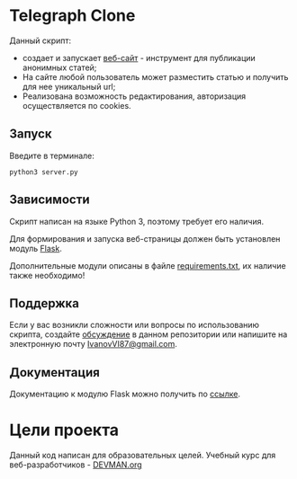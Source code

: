 # Telegraph Clone

Данный скрипт:
* создает и запускает [веб-сайт][] - инструмент для публикации анонимных статей;
* На сайте любой пользователь может разместить статью и получить для нее уникальный url;
* Реализована возможность редактирования, авторизация осуществляется по cookies.

## Запуск

Введите в терминале:

    python3 server.py

## Зависимости

Скрипт написан на языке Python 3, поэтому требует его наличия.

Для формирования и запуска веб-страницы должен быть установлен модуль [Flask][].

Дополнительные модули описаны в файле [requirements.txt][], их наличие также необходимо!

## Поддержка

Если у вас возникли сложности или вопросы по использованию скрипта, создайте 
[обсуждение][] в данном репозитории или напишите на электронную почту 
<IvanovVI87@gmail.com>.

## Документация

Документацию к модулю Flask можно получить по [ссылке][].


# Цели проекта

Данный код написан для образовательных целей. Учебный курс для веб-разработчиков - [DEVMAN.org](https://devman.org)

[веб-сайт]: http://telegraph.herokuapp.com/
[Flask]: https://pypi.python.org/pypi/Flask/0.12.2
[обсуждение]: https://github.com/santax666/24_telegraph/issues
[ссылке]: http://flask.pocoo.org/docs/0.11/quickstart/
[requirements.txt]: ./requirements.txt
